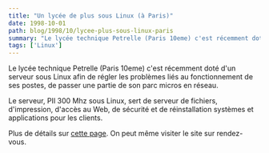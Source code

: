 ```yaml
---
title: "Un lycée de plus sous Linux (à Paris)"
date: 1998-10-01
path: blog/1998/10/lycee-plus-sous-linux-paris
summary: "Le lycée technique Petrelle (Paris 10eme) c'est récemment doté d'un serveur sous Linux afin de régler les problèmes liés au fonctionnement de ses postes, de passer une partie de son parc micros en réseau."
tags: ['Linux']
---
```


<P>
Le lycée technique Petrelle (Paris 10eme) c'est récemment doté d'un serveur
sous Linux afin de régler les problèmes liés au fonctionnement de ses postes,
de passer une partie de son parc micros en réseau.
</P>

<P>
Le serveur, PII 300 Mhz sous Linux, sert de serveur de fichiers,
d'impression, d'accès au Web, de sécurité et de
réinstallation systèmes et applications pour les clients.
</P>

<P>
Plus de détails sur <A HREF="http://www.energy-computer.com/Linux/petrelle.htm">cette page</A>.
On peut même visiter le site sur rendez-vous.
</P>


